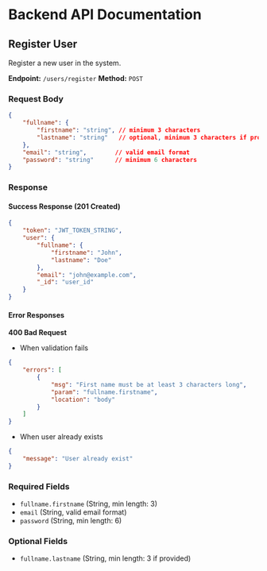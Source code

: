 # Backend API Documentation

## Register User
Register a new user in the system.

**Endpoint:** `/users/register`
**Method:** `POST`

### Request Body
```json
{
    "fullname": {
        "firstname": "string", // minimum 3 characters
        "lastname": "string"   // optional, minimum 3 characters if provided
    },
    "email": "string",        // valid email format
    "password": "string"      // minimum 6 characters
}
```

### Response

#### Success Response (201 Created)
```json
{
    "token": "JWT_TOKEN_STRING",
    "user": {
        "fullname": {
            "firstname": "John",
            "lastname": "Doe"
        },
        "email": "john@example.com",
        "_id": "user_id"
    }
}
```

#### Error Responses

**400 Bad Request**
- When validation fails
```json
{
    "errors": [
        {
            "msg": "First name must be at least 3 characters long",
            "param": "fullname.firstname",
            "location": "body"
        }
    ]
}
```

- When user already exists
```json
{
    "message": "User already exist"
}
```

### Required Fields
- `fullname.firstname` (String, min length: 3)
- `email` (String, valid email format)
- `password` (String, min length: 6)

### Optional Fields
- `fullname.lastname` (String, min length: 3 if provided)
